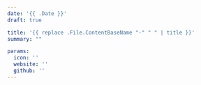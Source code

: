 ```yaml
---
date: '{{ .Date }}'
draft: true

title: '{{ replace .File.ContentBaseName "-" " " | title }}'
summary: ""

params:
  icon: ''
  website: ''
  github: ''
---
```

